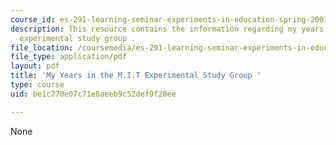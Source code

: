 ```yaml
---
course_id: es-291-learning-seminar-experiments-in-education-spring-2003
description: This resource contains the information regarding my years in the M.I.T
  experimental study group .
file_location: /coursemedia/es-291-learning-seminar-experiments-in-education-spring-2003/be1c770e07c71e8aeeb9c52def9f20ee_MITES_291S03_Valley_fnl.pdf
file_type: application/pdf
layout: pdf
title: 'My Years in the M.I.T Experimental Study Group '
type: course
uid: be1c770e07c71e8aeeb9c52def9f20ee

---
```

None